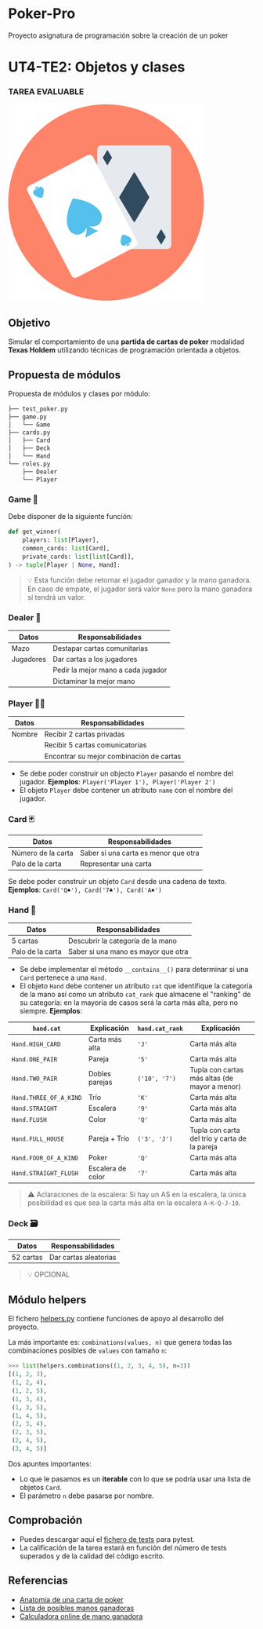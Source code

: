 # Poker-Pro

Proyecto asignatura de programación sobre la creación de un poker

# UT4-TE2: Objetos y clases

### TAREA EVALUABLE

![Poker cards](./images/poker.svg)

## Objetivo

Simular el comportamiento de una **partida de cartas de poker** modalidad **Texas Holdem** utilizando técnicas de programación orientada a objetos.

## Propuesta de módulos

Propuesta de módulos y clases por módulo:

```
├── test_poker.py
├── game.py
│   └── Game
├── cards.py
│   ├── Card
│   ├── Deck
│   └── Hand
└── roles.py
    ├── Dealer
    └── Player
```

### Game 🎲

Debe disponer de la siguiente función:

```python
def get_winner(
    players: list[Player],
    common_cards: list[Card],
    private_cards: list[list[Card]],
) -> tuple[Player | None, Hand]:
```

> 💡 Esta función debe retornar el jugador ganador y la mano ganadora. En caso de empate, el jugador será valor `None` pero la mano ganadora sí tendrá un valor.

### Dealer 🎩

| Datos     | Responsabilidades                  |
| --------- | ---------------------------------- |
| Mazo      | Destapar cartas comunitarias       |
| Jugadores | Dar cartas a los jugadores         |
|           | Pedir la mejor mano a cada jugador |
|           | Dictaminar la mejor mano           |

### Player 🙅‍♀️

| Datos  | Responsabilidades                        |
| ------ | ---------------------------------------- |
| Nombre | Recibir 2 cartas privadas                |
|        | Recibir 5 cartas comunicatorias          |
|        | Encontrar su mejor combinación de cartas |

- Se debe poder construir un objecto `Player` pasando el nombre del jugador. **Ejemplos**: `Player('Player 1'), Player('Player 2')`
- El objeto `Player` debe contener un atributo `name` con el nombre del jugador.

### Card 🃏

| Datos              | Responsabilidades                    |
| ------------------ | ------------------------------------ |
| Número de la carta | Saber si una carta es menor que otra |
| Palo de la carta   | Representar una carta                |

Se debe poder construir un objeto `Card` desde una cadena de texto. **Ejemplos**: `Card('Q♠'), Card('7♣'), Card('A♠')`

### Hand 🤙

| Datos            | Responsabilidades                   |
| ---------------- | ----------------------------------- |
| 5 cartas         | Descubrir la categoría de la mano   |
| Palo de la carta | Saber si una mano es mayor que otra |

- Se debe implementar el método `__contains__()` para determinar si una `Card` pertenece a una `Hand`.
- El objeto `Hand` debe contener un atributo `cat` que identifique la categoría de la mano así como un atributo `cat_rank` que almacene el "ranking" de su categoría: en la mayoría de casos será la carta más alta, pero no siempre. **Ejemplos**:

| `hand.cat`             | Explicación       | `hand.cat_rank` | Explicación                                   |
| ---------------------- | ----------------- | --------------- | --------------------------------------------- |
| `Hand.HIGH_CARD`       | Carta más alta    | `'J'`           | Carta más alta                                |
| `Hand.ONE_PAIR`        | Pareja            | `'5'`           | Carta más alta                                |
| `Hand.TWO_PAIR`        | Dobles parejas    | `('10', '7')`   | Tupla con cartas más altas (de mayor a menor) |
| `Hand.THREE_OF_A_KIND` | Trío              | `'K'`           | Carta más alta                                |
| `Hand.STRAIGHT`        | Escalera          | `'9'`           | Carta más alta                                |
| `Hand.FLUSH`           | Color             | `'Q'`           | Carta más alta                                |
| `Hand.FULL_HOUSE`      | Pareja + Trío     | `('3', 'J')`    | Tupla con carta del trío y carta de la pareja |
| `Hand.FOUR_OF_A_KIND`  | Poker             | `'Q'`           | Carta más alta                                |
| `Hand.STRAIGHT_FLUSH`  | Escalera de color | `'7'`           | Carta más alta                                |

> ⚠️ Aclaraciones de la escalera: Si hay un AS en la escalera, la única posibilidad es que sea la carta más alta en la escalera `A-K-Q-J-10`.

### Deck 🗃️

| Datos     | Responsabilidades     |
| --------- | --------------------- |
| 52 cartas | Dar cartas aleatorias |

> 💡 OPCIONAL

## Módulo helpers

El fichero [helpers.py](./helpers.py) contiene funciones de apoyo al desarrollo del proyecto.

La más importante es: `combinations(values, n)` que genera todas las combinaciones posibles de `values` con tamaño `n`:

```python
>>> list(helpers.combinations((1, 2, 3, 4, 5), n=3))
[(1, 2, 3),
 (1, 2, 4),
 (1, 2, 5),
 (1, 3, 4),
 (1, 3, 5),
 (1, 4, 5),
 (2, 3, 4),
 (2, 3, 5),
 (2, 4, 5),
 (3, 4, 5)]
```

Dos apuntes importantes:

- Lo que le pasamos es un **iterable** con lo que se podría usar una lista de objetos `Card`.
- El parámetro `n` debe pasarse por nombre.

## Comprobación

- Puedes descargar aquí el [fichero de tests](test_poker.py) para pytest.
- La calificación de la tarea estará en función del número de tests superados y de la calidad del código escrito.

## Referencias

- [Anatomía de una carta de poker](https://bit.ly/45KP9jp)
- [Lista de posibles manos ganadoras](https://en.wikipedia.org/wiki/List_of_poker_hands)
- [Calculadora online de mano ganadora](https://www.pokerlistings.com/which-hand-wins-calculator)
